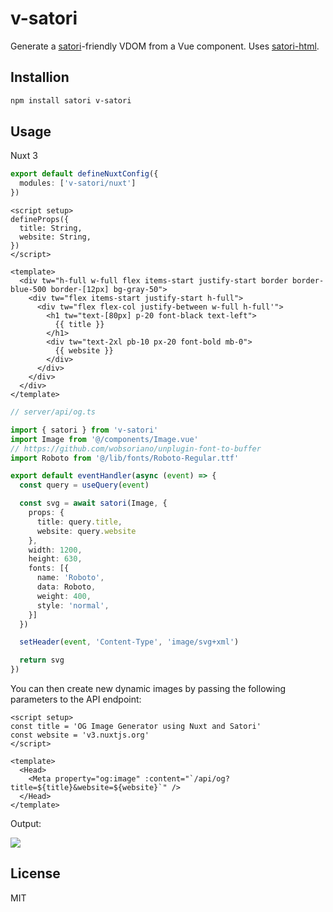 # v-satori

Generate a [satori](https://github.com/vercel/satori)-friendly VDOM from a Vue component. Uses [satori-html](https://github.com/natemoo-re/satori-html).

## Installion

```bash
npm install satori v-satori
```

## Usage

Nuxt 3

```ts
export default defineNuxtConfig({
  modules: ['v-satori/nuxt']
})
```

```vue
<script setup>
defineProps({
  title: String,
  website: String,
})
</script>

<template>
  <div tw="h-full w-full flex items-start justify-start border border-blue-500 border-[12px] bg-gray-50">
    <div tw="flex items-start justify-start h-full">
      <div tw="flex flex-col justify-between w-full h-full'">
        <h1 tw="text-[80px] p-20 font-black text-left">
          {{ title }}
        </h1>
        <div tw="text-2xl pb-10 px-20 font-bold mb-0">
          {{ website }}
        </div>
      </div>
    </div>
  </div>
</template>
```

```ts
// server/api/og.ts

import { satori } from 'v-satori'
import Image from '@/components/Image.vue'
// https://github.com/wobsoriano/unplugin-font-to-buffer
import Roboto from '@/lib/fonts/Roboto-Regular.ttf'

export default eventHandler(async (event) => {
  const query = useQuery(event)

  const svg = await satori(Image, {
    props: {
      title: query.title,
      website: query.website
    },
    width: 1200,
    height: 630,
    fonts: [{
      name: 'Roboto',
      data: Roboto,
      weight: 400,
      style: 'normal',
    }]
  })

  setHeader(event, 'Content-Type', 'image/svg+xml')

  return svg
})
```

You can then create new dynamic images by passing the following parameters to the API endpoint:

```vue
<script setup>
const title = 'OG Image Generator using Nuxt and Satori'
const website = 'v3.nuxtjs.org'
</script>

<template>
  <Head>
    <Meta property="og:image" :content="`/api/og?title=${title}&website=${website}`" />
  </Head>
</template>
```

Output:

<img src="https://v-satori.vercel.app/api/og?title=OG%20Image%20Generator%20using%20Nuxt%20and%20Satori&website=v3.nuxtjs.org" />

## License

MIT
